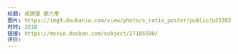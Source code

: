 ```yaml
---
标题: 纸牌屋 第六季
图片: https://img9.doubanio.com/view/photo/s_ratio_poster/public/p2530356844.webp
时时: 2018
链接: https://movie.douban.com/subject/27185590/
评价:
---
```


